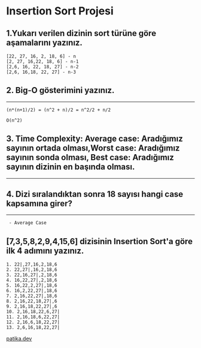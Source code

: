 # Insertion Sort Projesi

## 1.Yukarı verilen dizinin sort türüne göre aşamalarını yazınız.

```
[22, 27, 16, 2, 18, 6] - n
[2, 27, 16,22, 18, 6] - n-1
[2,6, 16, 22, 18, 27] - n-2
[2,6, 16,18, 22, 27] - n-3

```

## 2. Big-O gösterimini yazınız.

---

```
(n*(n+1)/2) = (n^2 + n)/2 = n^2/2 + n/2

O(n^2)

```

## 3. Time Complexity: Average case: Aradığımız sayının ortada olması,Worst case: Aradığımız sayının sonda olması, Best case: Aradığımız sayının dizinin en başında olması.

---

## 4. Dizi sıralandıktan sonra 18 sayısı hangi case kapsamına girer?

---

```
 - Average Case
```

## [7,3,5,8,2,9,4,15,6] dizisinin Insertion Sort'a göre ilk 4 adımını yazınız.

```
1. 22|,27,16,2,18,6
2. 22,27|,16,2,18,6
3. 22,16,27|,2,18,6
4. 16,22,27|,2,18,6
5. 16,22,2,27|,18,6
6. 16,2,22,27|,18,6
7. 2,16,22,27|,18,6
8. 2,16,22,18,27|,6
9. 2,16,18,22,27|,6
10. 2,16,18,22,6,27|
11. 2,16,18,6,22,27|
12. 2,16,6,18,22,27|
13. 2,6,16,18,22,27|

```

[patika.dev](https://app.patika.dev/)
